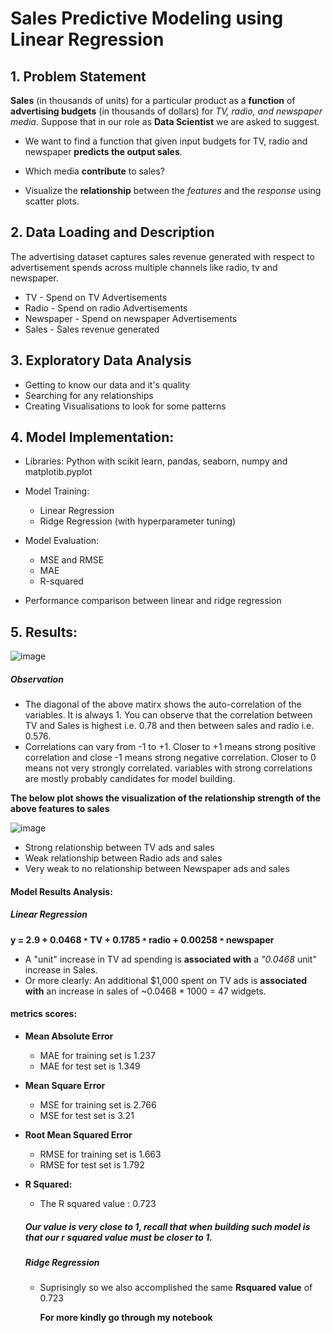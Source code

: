 # Sales Predictive Modeling using Linear Regression

## 1. Problem Statement

__Sales__ (in thousands of units) for a particular product as a __function__ of __advertising budgets__ (in thousands of dollars) for _TV, radio, and newspaper media_. Suppose that in our role as __Data Scientist__ we are asked to suggest.

- We want to find a function that given input budgets for TV, radio and newspaper __predicts the output sales__.

- Which media __contribute__ to sales?

- Visualize the __relationship__ between the _features_ and the _response_ using scatter plots.


## 2. Data Loading and Description

The advertising dataset captures sales revenue generated with respect to advertisement spends across multiple channels like radio, tv and newspaper.
- TV        - Spend on TV Advertisements
- Radio     - Spend on radio Advertisements
- Newspaper - Spend on newspaper Advertisements
- Sales     - Sales revenue generated

## 3. Exploratory Data Analysis

- Getting to know our data and it's quality
- Searching for any relationships
- Creating Visualisations to look for some patterns 

## 4. Model Implementation:

- Libraries: Python with scikit learn, pandas, seaborn, numpy and matplotib.pyplot
- Model Training:
  - Linear Regression
  - Ridge Regression (with hyperparameter tuning)
 
- Model Evaluation:
    - MSE and RMSE
    - MAE
    - R-squared
- Performance comparison between linear and ridge regression

 ## 5. Results:

 ![image](https://github.com/user-attachments/assets/e37ef56e-5e20-4b91-b24e-912c1999bb06)

##### Observation

- The diagonal of the above matirx shows the auto-correlation of the variables. It is always 1. You can observe that the correlation between TV and Sales is highest i.e. 0.78 and then between sales and radio i.e. 0.576.
- Correlations can vary from -1 to +1. Closer to +1 means strong positive correlation and close -1 means strong negative correlation. Closer to 0 means not very strongly correlated. variables with strong correlations are mostly probably candidates for model building.

__The below plot shows the visualization of the relationship strength of the above features to sales__

![image](https://github.com/user-attachments/assets/d336d4a5-e19f-4474-a2ca-b032ac6f4829)

- Strong relationship between TV ads and sales
- Weak relationship between Radio ads and sales
- Very weak to no relationship between Newspaper ads and sales

#### Model Results Analysis:

##### Linear Regression

  __y = 2.9 + 0.0468 `*` TV + 0.1785 `*` radio + 0.00258 `*` newspaper__

  - A "unit" increase in TV ad spending is **associated with** a _"0.0468_ unit" increase in Sales.
  - Or more clearly: An additional $1,000 spent on TV ads is **associated with** an increase in sales of ~0.0468 * 1000 = 47 widgets.
 
#### metrics scores:

- __Mean Absolute Error__ <br>
  - MAE for training set is 1.237
  - MAE for test set is 1.349
      

- __Mean Square Error__ <br>
  - MSE for training set is 2.766
  - MSE for test set is 3.21
       

- __Root Mean Squared Error__ <br>
  - RMSE for training set is 1.663
  - RMSE for test set is 1.792
  
- __R Squared:__ <br>
  - The R squared value : 0.723
    
  ##### Our value is very close to 1, recall that when building such model is that our r squared value must be closer to 1.
      
  ##### Ridge Regression
  - Suprisingly so we also accomplished the same __Rsquared value__ of 0.723

    __For more kindly go through my notebook__

    



  
      



